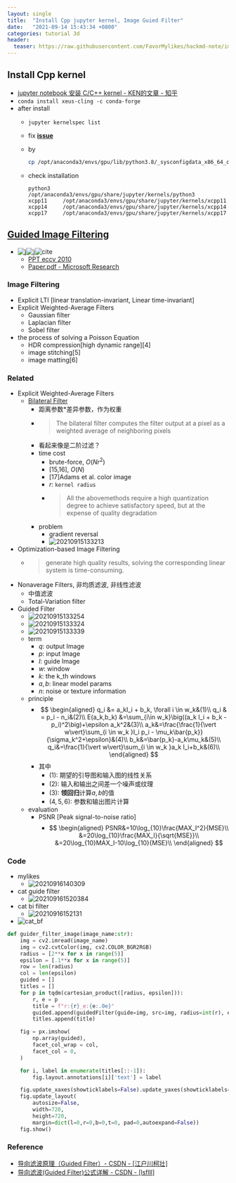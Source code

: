 ```yaml
---
layout: single
title:  "Install Cpp jupyter kernel, Image Guied Filter"
date:   "2021-09-14 15:43:34 +0800"
categories: tutorial 3d
header:
  teaser: https://raw.githubusercontent.com/FavorMylikes/hackmd-note/img/img20210908163126.png
---
```


## Install Cpp kernel

- [jupyter notebook 安装 C/C++ kernel - KEN的文章 - 知乎](https://zhuanlan.zhihu.com/p/82025119)
- `conda install xeus-cling -c conda-forge`
- after install
  - `jupyter kernelspec list`
  - fix [**issue**](https://stackoverflow.com/questions/68261254/conda-error-sysconfigdata-x86-64-conda-linux-gnu)
  - by

    ```bash
    cp /opt/anaconda3/envs/gpu/lib/python3.8/_sysconfigdata_x86_64_conda_cos6_linux_gnu.py /opt/anaconda3/envs/gpu/lib/python3.8/_sysconfigdata_x86_64_conda_linux_gnu.py
    ```

  - check installation

    ```console
    python3    /opt/anaconda3/envs/gpu/share/jupyter/kernels/python3
    xcpp11     /opt/anaconda3/envs/gpu/share/jupyter/kernels/xcpp11
    xcpp14     /opt/anaconda3/envs/gpu/share/jupyter/kernels/xcpp14
    xcpp17     /opt/anaconda3/envs/gpu/share/jupyter/kernels/xcpp17
    ```

## [Guided Image Filtering](http://kaiminghe.com/eccv10/)

- ![j](https://img.shields.io/badge/ECCV-2010-blue?style=flat-square)![j](https://img.shields.io/badge/TPAMI-2013-blue?style=flat-square)![cite](https://img.shields.io/badge/cite-3985-blue?style=flat-square)
  - [PPT eccv 2010](http://kaiminghe.com/eccv10/eccv10ppt.pdf)
  - [Paper.pdf - Microsoft Research](https://www.cs.jhu.edu/~misha/Fall07/Papers/Perez03.pdf)

### Image Filtering

- Explicit LTI [linear translation-invariant, Linear time-invariant]
- Explicit Weighted-Average Filters
  - Gaussian filter
  - Laplacian filter
  - Sobel filter
- the process of solving a Poisson Equation
  - HDR compression[high dynamic range][4]
  - image stitching[5]
  - image matting[6]

### Related

- Explicit Weighted-Average Filters
  - [Bilateral Filter](https://zh.wikipedia.org/wiki/%E9%9B%99%E9%82%8A%E6%BF%BE%E6%B3%A2%E5%99%A8)
    - 距离参数*差异参数，作为权重
    - > The bilateral filter computes the filter output at a pixel as a weighted average of neighboring pixels
    - 看起来像是二阶过滤？
    - time cost
      - brute-force, $O(Nr^2)$
      - [15,16], $O(N)$
      - [17]Adams et al. color image
      - $r$: `kernel radius`
      - > All the abovemethods require a high quantization degree to achieve satisfactory speed, but at the expense of quality degradation
    - problem
      - gradient reversal
      - <img src="https://raw.githubusercontent.com/FavorMylikes/hackmd-note/img/img20210915133213.png" alt="20210915133213"/>
- Optimization-based Image Filtering
  - > generate high quality results, solving the corresponding linear system is time-consuming.
- Nonaverage Filters, 非均质滤波, 非线性滤波
  - 中值滤波
  - Total-Variation filter
- Guided Filter
  - <img src="https://raw.githubusercontent.com/FavorMylikes/hackmd-note/img/img20210915133254.png" alt="20210915133254"/>
  - <img src="https://raw.githubusercontent.com/FavorMylikes/hackmd-note/img/img20210915133324.png" alt="20210915133324"/>
  - <img src="https://raw.githubusercontent.com/FavorMylikes/hackmd-note/img/img20210915133339.png" alt="20210915133339"/>
  - term
    - $q$: output Image
    - $p$: input Image
    - $I$: guide Image
    - $w$: window
    - $k$: the k_th windows
    - $a,b$: linear model params
    - $n$: noise or texture information
  - principle
    - $$
        \begin{aligned}
            q_i &= a_kI_i + b_k, \forall i \in w_k&(1)\\
            q_i & = p_i - n_i&(2)\\
            E(a_k,b_k) &=\sum_{i\in w_k}\big((a_k I_i + b_k - p_i)^2\big)+\epsilon a_k^2&(3)\\
            a_k&=\frac{\frac{1}{\vert w\vert}\sum_{i \in w_k }I_i p_i - \mu_k\bar{p_k}}{\sigma_k^2+\epsilon}&(4)\\
            b_k&=\bar{p_k}-a_k\mu_k&(5)\\
            q_i&=\frac{1}{\vert w\vert}\sum_{i \in w_k }a_k I_i+b_k&(6)\\
        \end{aligned}
      $$
    - 其中
      - $(1)$: 期望的引导图和输入图的线性关系
      - $(2)$: 输入和输出之间差一个噪声或纹理
      - $(3)$: **领回归**计算$a,b$的值
      - $(4,5,6)$: 参数和输出图片计算
  - evaluation
    - PSNR [Peak signal-to-noise ratio]
      - $$
        \begin{aligned}
            PSNR&=10\log_{10}\frac{MAX_I^2}{MSE}\\
            &=20\log_{10}\frac{MAX_I}{\sqrt{MSE}}\\
            &=20\log_{10}MAX_I-10\log_{10}{MSE}\\
        \end{aligned}
        $$

### Code

- mylikes
  - <img src="https://raw.githubusercontent.com/FavorMylikes/hackmd-note/img/img20210916140309.png" alt="20210916140309"/>
- cat guide filter
  - <img src="https://raw.githubusercontent.com/FavorMylikes/hackmd-note/img/img20210916152038.png" alt="20210916152038"/>4
- cat bi filter
  - <img src="https://raw.githubusercontent.com/FavorMylikes/hackmd-note/img/img20210916152131.png" alt="20210916152131"/>
- <img src="https://raw.githubusercontent.com/FavorMylikes/hackmd-note/img/imgcat_bf.gif" alt="cat_bf"/>

```python
def guider_filter_image(image_name:str):
    img = cv2.imread(image_name)
    img = cv2.cvtColor(img, cv2.COLOR_BGR2RGB)
    radius = [2**x for x in range(5)]
    epsilon = [.1**x for x in range(5)]
    row = len(radius)
    col = len(epsilon)
    guided = []
    titles = []
    for p in tqdm(cartesian_product([radius, epsilon])):
        r, e = p
        title = f"r:{r}_e:{e:.0e}"
        guided.append(guidedFilter(guide=img, src=img, radius=int(r), eps=e))
        titles.append(title)

    fig = px.imshow(
        np.array(guided),  
        facet_col_wrap = col,
        facet_col = 0,
    )

    for i, label in enumerate(titles[::-1]):
        fig.layout.annotations[i]['text'] = label

    fig.update_xaxes(showticklabels=False).update_yaxes(showticklabels=False)
    fig.update_layout(
        autosize=False,
        width=720,
        height=720,
        margin=dict(l=0,r=0,b=0,t=0, pad=0,autoexpand=False))
    fig.show()
```

### Reference

- [导向滤波原理（Guided Filter）- CSDN - [江户川柯壮]](https://blog.csdn.net/edogawachia/article/details/78872932)
- [导向滤波(Guided Filter)公式详解 - CSDN - [lsflll]](https://blog.csdn.net/weixin_43194305/article/details/88959183)

